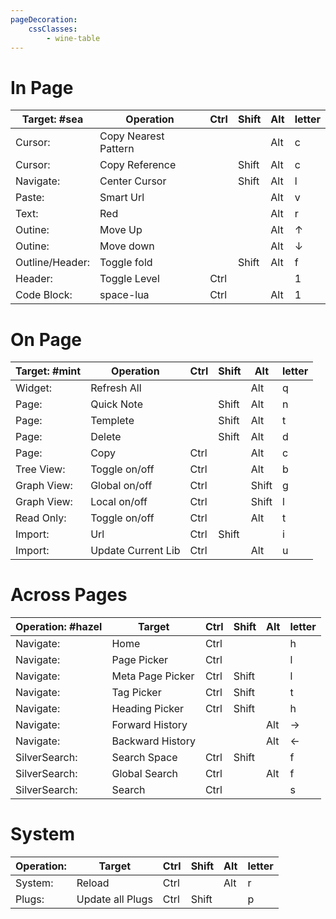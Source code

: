 ```yaml
---
pageDecoration:
    cssClasses:
        - wine-table
---
```


# In Page

| Target: #sea | Operation | Ctrl | Shift | Alt | letter |
|----------|----------|------|-------|-----|--------|
| Cursor: | Copy Nearest Pattern | | | Alt | c |
| Cursor: | Copy Reference | | Shift | Alt | c |
| Navigate: | Center Cursor | | Shift | Alt | l |
| Paste: | Smart Url | | | Alt | v |
| Text: | Red | | | Alt | r |
| Outine: | Move Up | | | Alt | ↑ |
| Outine: | Move down | | | Alt | ↓ |
| Outline/Header: | Toggle fold | | Shift | Alt | f |
| Header: | Toggle Level | Ctrl | | | 1 |
| Code Block: | space-lua | Ctrl | | Alt | 1 |

# On Page

| Target: #mint | Operation | Ctrl | Shift | Alt | letter |
|----------|----------|------|-------|-----|--------|
| Widget: | Refresh All | | | Alt | q |
| Page: | Quick Note | | Shift | Alt | n |
| Page: | Templete | | Shift | Alt | t |
| Page: | Delete | | Shift | Alt | d |
| Page: | Copy | Ctrl | | Alt | c |
| Tree View: | Toggle on/off | Ctrl | | Alt | b |
| Graph View: | Global on/off | Ctrl | | Shift | g |
| Graph View: | Local on/off | Ctrl | | Shift | l |
| Read Only: | Toggle on/off | Ctrl | | Alt | t |
| Import: | Url | Ctrl | Shift | | i |
| Import: | Update Current Lib | Ctrl | | Alt | u |

# Across Pages

| Operation: #hazel | Target | Ctrl | Shift | Alt | letter |
|----------|----------|------|-------|-----|--------|
| Navigate: | Home | Ctrl | | | h |
| Navigate: | Page Picker | Ctrl | | | l |
| Navigate: | Meta Page Picker | Ctrl | Shift | | l |
| Navigate: | Tag Picker | Ctrl | Shift | | t |
| Navigate: | Heading Picker | Ctrl | Shift | | h |
| Navigate: | Forward History | | | Alt | → |
| Navigate: | Backward History | | | Alt | ← |
| SilverSearch: | Search Space | Ctrl | Shift | | f |
| SilverSearch: | Global Search | Ctrl | | Alt | f |
| SilverSearch: | Search | Ctrl | | | s |

# System

| Operation: | Target | Ctrl | Shift | Alt | letter |
|----------|----------|------|-------|-----|--------|
| System: | Reload | Ctrl | | Alt | r |
| Plugs: | Update all Plugs | Ctrl | Shift | | p |
